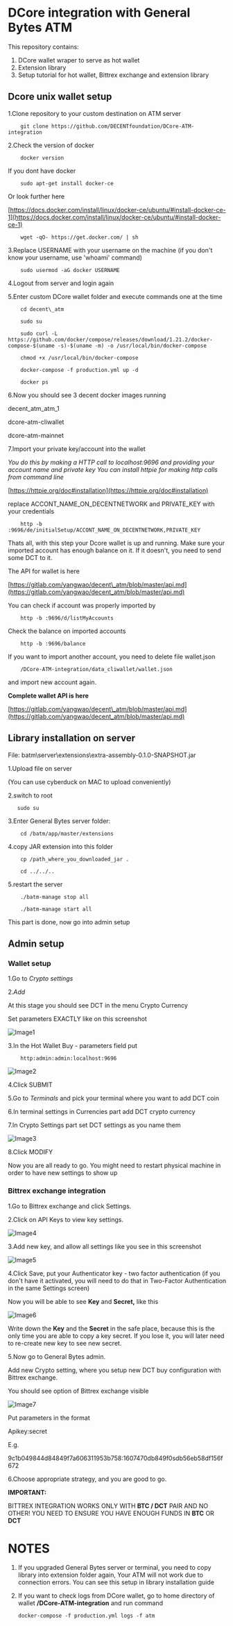 # DCore integration with General Bytes ATM

This repository contains:
1. DCore wallet wraper to serve as hot wallet
2. Extension library
2. Setup tutorial for hot wallet, Bittrex exchange and extension library

## **Dcore unix wallet setup**

1.Clone repository to your custom destination on ATM server

        git clone https://github.com/DECENTfoundation/DCore-ATM-integration

2.Check the version of docker

        docker version

If you dont have docker

        sudo apt-get install docker-ce

Or look further here

[https://docs.docker.com/install/linux/docker-ce/ubuntu/#install-docker-ce-1](https://docs.docker.com/install/linux/docker-ce/ubuntu/#install-docker-ce-1)



        wget -qO- https://get.docker.com/ | sh

3.Replace USERNAME with your username on the machine
(if you don't know your username, use 'whoami' command)

        sudo usermod -aG docker USERNAME

4.Logout from server and login again

5.Enter custom DCore wallet folder and execute commands one at the time

        cd decent\_atm

        sudo su

        sudo curl -L https://github.com/docker/compose/releases/download/1.21.2/docker-compose-$(uname -s)-$(uname -m) -o /usr/local/bin/docker-compose

        chmod +x /usr/local/bin/docker-compose

        docker-compose -f production.yml up -d

        docker ps

6.Now you should see 3 decent docker images running

decent\_atm\_atm\_1

dcore-atm-cliwallet

dcore-atm-mainnet


7.Import your private key/account into the wallet

_You do this by making a HTTP call to localhost:9696 and providing your account name and private key_
_You can install httpie for making http calls from command line_

[https://httpie.org/doc#installation](https://httpie.org/doc#installation)

replace ACCONT_NAME_ON_DECENTNETWORK and PRIVATE_KEY with your credentials

        http -b :9696/de/initialSetup/ACCONT_NAME_ON_DECENTNETWORK,PRIVATE_KEY

Thats all, with this step your Dcore wallet is up and running. Make sure your imported account has enough balance on it. If it doesn't, you need to send some DCT to it.

The API for wallet is here

[https://gitlab.com/yangwao/decent\_atm/blob/master/api.md](https://gitlab.com/yangwao/decent_atm/blob/master/api.md)

You can check if account was properly imported by

        http -b :9696/d/listMyAccounts

Check the balance on imported accounts

        http -b :9696/balance

If you want to import another account,
you need to delete file wallet.json

        /DCore-ATM-integration/data_cliwallet/wallet.json
        
and import new account again.


**Complete wallet API is here**

[https://gitlab.com/yangwao/decent\_atm/blob/master/api.md](https://gitlab.com/yangwao/decent_atm/blob/master/api.md)



## **Library installation on server**

File: batm\server\extensions\extra-assembly-0.1.0-SNAPSHOT.jar

1.Upload file on server

(You can use cyberduck on MAC to upload conveniently)

2.switch to root

       sudo su

3.Enter General Bytes server folder:

        cd /batm/app/master/extensions

4.copy JAR extension into this folder

        cp /path_where_you_downloaded_jar .

        cd ../../..

5.restart the server

        ./batm-manage stop all

        ./batm-manage start all

This part is done, now go into admin setup

## **Admin setup**

### **Wallet setup**

1.Go to _Crypto settings_

2._Add_

At this stage you should see DCT in the menu Crypto Currency

Set parameters EXACTLY like on this screenshot

![Image1](/images/image1.png)

3.In the Hot Wallet Buy - parameters field put

        http:admin:admin:localhost:9696

![Image2](/images/image2.png)

4.Click SUBMIT

5.Go to _Terminals_ and pick your terminal where you want to add DCT coin

6.In terminal settings in Currencies part add DCT crypto currency

7.In Crypto Settings part set DCT settings as you name them

![Image3](/images/image3.png)

8.Click MODIFY

Now you are all ready to go. You might need to restart physical machine in order to have new settings to show up



### **Bittrex exchange integration**

1.Go to Bittrex exchange and click Settings.

2.Click on API Keys to view key settings.

![Image4](/images/image4.png)

3.Add new key, and allow all settings like you see in this screenshot

![Image5](/images/image5.png)

4.Click Save, put your Authenticator key - two factor authentication (if you don't have it activated, you will need to do that in Two-Factor Authentication in the same Settings screen)

Now you will be able to see **Key** and **Secret,** like this

![Image6](/images/image6.png)

Write down the **Key** and the **Secret** in the safe place, because this is the only time you are able to copy a key secret. If you lose it, you will later need to re-create new key to see new secret.

5.Now go to General Bytes admin.

Add new Crypto setting, where you setup new DCT buy configuration with Bittrex exchange.

You should see option of Bittrex exchange visible

![Image7](/images/image7.png)

Put parameters in the format

Apikey:secret

E.g.

9c1b049844d84849f7a606311953b758:1607470db849f0sdb56eb58df156f672

6.Choose appropriate strategy, and you are good to go.

**IMPORTANT:**

BITTREX INTEGRATION WORKS ONLY WITH **BTC / DCT** PAIR AND NO OTHER!
YOU NEED TO ENSURE YOU HAVE ENOUGH FUNDS IN **BTC** OR **DCT** 

# **NOTES**

1. If you upgraded General Bytes server or terminal, you need to copy library into extension folder again, Your ATM will not work due to connection errors. You can see this setup in library installation guide

2. If you want to check logs from DCore wallet, go to home directory of wallet **/DCore-ATM-integration** and run command

       docker-compose -f production.yml logs -f atm


